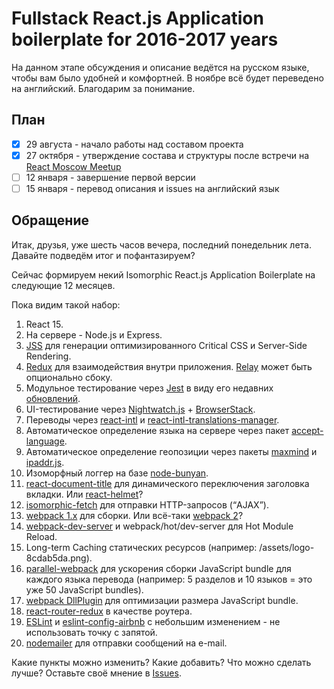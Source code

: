 # Fullstack React.js Application boilerplate for 2016-2017 years

На данном этапе обсуждения и описание ведётся на русском языке, чтобы вам было удобней и комфортней. В ноябре всё будет переведено на английский. Благодарим за понимание.

## План

+ [x] 29 августа - начало работы над составом проекта
+ [x] 27 октября - утверждение состава и структуры после встречи на [React Moscow Meetup](https://www.meetup.com/React-Moscow-Meetup/events/234802115/)
+ [ ] 12 января - завершение первой версии
+ [ ] 15 января - перевод описания и issues на английский язык

## Обращение

Итак, друзья, уже шесть часов вечера, последний понедельник лета. Давайте подведём итог и пофантазируем?

Сейчас формируем некий Isomorphic React.js Application Boilerplate на следующие 12 месяцев.

Пока видим такой набор:

1. React 15.
2. На сервере - Node.js и Express.
3. <a href="https://github.com/cssinjs/jss">JSS</a> для генерации оптимизированного Critical CSS и Server-Side Rendering.
4. <a href="http://redux.js.org/">Redux</a> для взаимодействия внутри приложения. <a href="https://facebook.github.io/relay/">Relay</a> может быть опционально сбоку.
5. Модульное тестирование через <a href="https://facebook.github.io/jest/">Jest</a> в виду его недавних [обновлений](https://facebook.github.io/jest/blog/).
6. UI-тестирование через <a href="http://nightwatchjs.org/">Nightwatch.js</a> + <a href="https://www.browserstack.com/start">BrowserStack</a>.
7. Переводы через <a href="https://github.com/yahoo/react-intl">react-intl</a> и <a href="https://github.com/GertjanReynaert/react-intl-translations-manager">react-intl-translations-manager</a>.
8. Автоматическое определение языка на сервере через пакет <a href="https://www.npmjs.com/package/accept-language">accept-language</a>.
9. Автоматическое определение геопозиции через пакеты <a href="https://www.npmjs.com/package/maxmind">maxmind</a> и <a href="https://www.npmjs.com/package/ipaddr.js">ipaddr.js</a>.
10. Изоморфный логгер на базе <a href="https://github.com/trentm/node-bunyan">node-bunyan</a>.
11. <a href="https://github.com/gaearon/react-document-title">react-document-title</a> для динамического переключения заголовка вкладки. Или [react-helmet](https://github.com/nfl/react-helmet)?
12. <a href="https://github.com/matthew-andrews/isomorphic-fetch">isomorphic-fetch</a> для отправки HTTP-запросов (“AJAX”).
13. <a href="http://webpack.github.io/docs/what-is-webpack.html">webpack 1.x</a> для сборки. Или всё-таки <a href="https://webpack.github.io/docs/roadmap.html">webpack 2</a>?
14. <a href="https://webpack.github.io/docs/webpack-dev-server.html">webpack-dev-server</a> и webpack/hot/dev-server для Hot Module Reload.
15. Long-term Caching статических ресурсов (например: /assets/logo-8cdab5da.png).
16. <a href="https://www.npmjs.com/package/parallel-webpack">parallel-webpack</a> для ускорения сборки JavaScript bundle для каждого языка перевода (например: 5 разделов и 10 языков = это уже 50 JavaScript bundles).
17. <a href="https://robertknight.github.io/posts/webpack-dll-plugins/">webpack DllPlugin</a> для оптимизации размера JavaScript bundle.
18. <a href="https://github.com/reactjs/react-router-redux">react-router-redux</a> в качестве роутера.
19. <a href="http://eslint.org/">ESLint</a> и <a href="https://github.com/airbnb/javascript">eslint-config-airbnb</a> с небольшим изменением - не использовать точку с запятой.
20. <a href="https://github.com/nodemailer/nodemailer">nodemailer</a> для отправки сообщений на e-mail.

Какие пункты можно изменить? Какие добавить? Что можно сделать лучше? Оставьте своё мнение в [Issues](https://github.com/StartupMakers/react-fullstack/issues).
